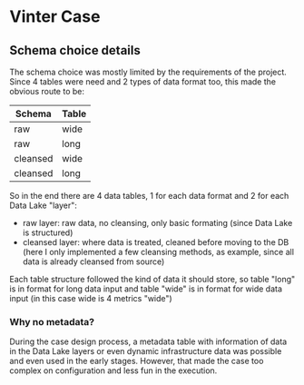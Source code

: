 # Vinter Case

## Schema choice details

The schema choice was mostly limited by the requirements of the project.
Since 4 tables were need and 2 types of data format too, this made the obvious route to be:

|Schema|Table|
|--|--|
|raw|wide|
|raw|long|
|cleansed|wide|
|cleansed|long|

So in the end there are 4 data tables, 1 for each data format and 2 for each Data Lake "layer": 

- raw layer: raw data, no cleansing, only basic formating (since Data Lake is structured)
- cleansed layer: where data is treated, cleaned before moving to the DB (here I only implemented a few cleansing methods, as example, since all data is already cleansed from source)

Each table structure followed the kind of data it should store, so table "long" is in format for long data input and table "wide" is in format for wide data input (in this case wide is 4 metrics "wide")

### Why no metadata?
During the case design process, a metadata table with information of data in the Data Lake layers or even dynamic infrastructure data was possible and even used in the early stages. However, that made the case too complex on configuration and less fun in the execution. 
